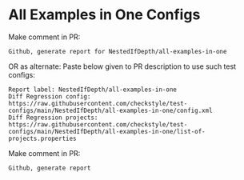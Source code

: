 # All Examples in One Configs
Make comment in PR:
```
Github, generate report for NestedIfDepth/all-examples-in-one
```
OR as alternate:
Paste below given to PR description to use such test configs:
```
Report label: NestedIfDepth/all-examples-in-one
Diff Regression config: https://raw.githubusercontent.com/checkstyle/test-configs/main/NestedIfDepth/all-examples-in-one/config.xml
Diff Regression projects: https://raw.githubusercontent.com/checkstyle/test-configs/main/NestedIfDepth/all-examples-in-one/list-of-projects.properties
```
Make comment in PR:
```
Github, generate report
```
